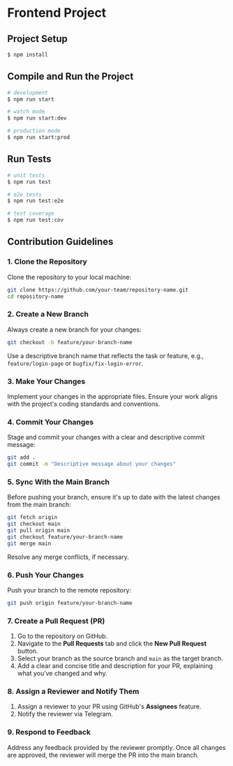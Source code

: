 
# Frontend Project

## Project Setup

```bash
$ npm install
```

## Compile and Run the Project

```bash
# development
$ npm run start

# watch mode
$ npm run start:dev

# production mode
$ npm run start:prod
```


## Run Tests

```bash
# unit tests
$ npm run test

# e2e tests
$ npm run test:e2e

# test coverage
$ npm run test:cov
```

## Contribution Guidelines

### 1. Clone the Repository
Clone the repository to your local machine:
```bash
git clone https://github.com/your-team/repository-name.git
cd repository-name
```

### 2. Create a New Branch
Always create a new branch for your changes:
```bash
git checkout -b feature/your-branch-name
```
Use a descriptive branch name that reflects the task or feature, e.g., `feature/login-page` or `bugfix/fix-login-error`.

### 3. Make Your Changes
Implement your changes in the appropriate files. Ensure your work aligns with the project's coding standards and conventions.

### 4. Commit Your Changes
Stage and commit your changes with a clear and descriptive commit message:
```bash
git add .
git commit -m "Descriptive message about your changes"
```

### 5. Sync With the Main Branch
Before pushing your branch, ensure it's up to date with the latest changes from the main branch:
```bash
git fetch origin
git checkout main
git pull origin main
git checkout feature/your-branch-name
git merge main
```
Resolve any merge conflicts, if necessary.

### 6. Push Your Changes
Push your branch to the remote repository:
```bash
git push origin feature/your-branch-name
```

### 7. Create a Pull Request (PR)
1. Go to the repository on GitHub.
2. Navigate to the **Pull Requests** tab and click the **New Pull Request** button.
3. Select your branch as the source branch and `main` as the target branch.
4. Add a clear and concise title and description for your PR, explaining what you’ve changed and why.

### 8. Assign a Reviewer and Notify Them
1. Assign a reviewer to your PR using GitHub's **Assignees** feature.
2. Notify the reviewer via Telegram.

### 9. Respond to Feedback
Address any feedback provided by the reviewer promptly. Once all changes are approved, the reviewer will merge the PR into the main branch.
